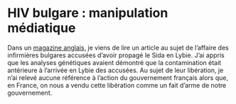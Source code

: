 # HIV bulgare : manipulation médiatique

Dans un [magazine anglais,](http://www.newscientist.com/channel/health/mg19526143.400-libya-sends-foreign-medics-home.html) je viens de lire un article au sujet de l’affaire des infirmières bulgares accusées d’avoir propagé le Sida en Lybie. J’ai appris que les analyses génétiques avaient démontré que la contamination était antérieure à l’arrivée en Lybie des accusées. Au sujet de leur libération, je n’ai relevé aucune référence à l’action du gouvernement français alors que, en France, on nous a vendu cette libération comme un fait d’arme de notre gouvernement.